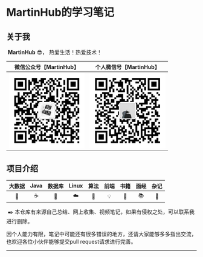 # MartinHub的学习笔记

## 关于我

​	  **MartinHub** :sunglasses:， 热爱生活！热爱技术！

|             微信公众号【MartinHub】             |             个人微信号【MartinHub】             |
| :--------------------------------------: | :--------------------------------------: |
| <img src="./images/weixin.png" width="200" /> | <img src="./images/myself.jpg" width="200" /> |

## 项目介绍

|  大数据   |   Java   |      数据库      |  Linux  |   算法   |   前端   |    书籍    |   面经    |   杂记   |
| :----: | :------: | :-----------: | :-----: | :----: | :----: | :------: | :-----: | :----: |
| :dart: | :coffee: | :floppy_disk: | :cloud: | :bell: | :bulb: | :ledger: | :books: | :memo: |

​	:black_nib:    本仓库有来源自己总结、网上收集、视频笔记，如果有侵权之处，可以联系我进行删除。

​	因个人能力有限，笔记中可能还有很多错误的地方，还请大家能够多多指出交流，也欢迎各位小伙伴能够提交pull request请求进行完善。

---





